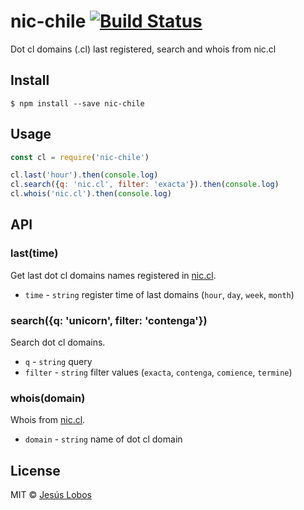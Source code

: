 # nic-chile [![Build Status](https://travis-ci.org/jlobos/nic-chile.svg?branch=master)](https://travis-ci.org/jlobos/nic-chile)

Dot cl domains (.cl) last registered, search and whois from nic.cl

## Install

```
$ npm install --save nic-chile
```

## Usage

```js
const cl = require('nic-chile')

cl.last('hour').then(console.log)
cl.search({q: 'nic.cl', filter: 'exacta'}).then(console.log)
cl.whois('nic.cl').then(console.log)
```

## API

### last(time)

Get last dot cl domains names registered in [nic.cl](http://www.nic.cl/registry/Ultimos.do).
- `time` - `string` register time of last domains (`hour`, `day`, `week`, `month`)

### search({q: 'unicorn', filter: 'contenga'})

Search dot cl domains.
- `q` - `string` query
- `filter` - `string` filter values (`exacta`, `contenga`, `comience`, `termine`)

### whois(domain) 

Whois from [nic.cl](http://www.nic.cl/registry/Whois.do).
- `domain` - `string` name of dot cl domain

## License

MIT © [Jesús Lobos](http://jlobos.com)
